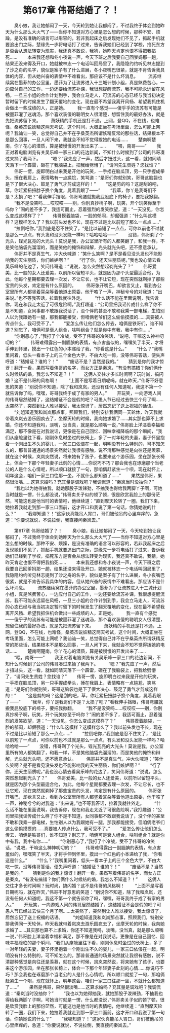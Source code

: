# 　　第617章 伟哥结婚了？！
　　臭小娘，我让她郁闷了一天，今天轮到她让我郁闷了，不过我终于体会到她昨天为什么那么大火气了——当你不知道对方心里是怎么想的时候，那种不安、烦躁，是没有准确的语言可以形容的，若非我起床之后发现她们不见了，抓起手机就要追出门之际，楚缘先一步将电话打了过来，告诉我她们已经到了学校，掐死东方是否会从想法转变为现实，我还真不敢说，我猜，她昨天肯定也恨不得把我掐死……
　　本来我还想和冬小夜说一声，今天下班之后我要自己回爹妈那一趟，结果还没来得及开口，她就被林志一个电话叫回局里了，我隐隐约约听见林志提到了沙之舟的名字，貌似是案子有了什么进展，冬小夜嘴巴很紧，就是不肯告诉我具体的内容，但从她兴奋的表情中不难看出，那应该不是什么坏消息。
　　流苏继续窝在墨菲的办公室里，墨菲为了让流苏进入十三城计划小组，真是煞费苦心，一边应付自己的工作，一边还要给流苏补课，我很想提醒流苏，我不可能永远留在风畅，一旦三小姐的合作计划到手，我会立马走人，可流苏的心态已经与我当初决定暂时留下的时候发生了翻天覆地的变化，现在最不希望我离开风畅、希望我抓住机会做出一些成绩的人，正是她。
　　我一直有个感觉——傻乎乎的流苏有可能是被墨菲灌了迷魂汤，那个喜欢装傻的聪明女人很清楚，想留住我的最好办法，就是先把流苏留下来。
　　萧妖精的手机还是打不通，上网，登QQ，不在线，也难怪，桑英杰说妖精这两天考试，这个时间，大概正坐在考场里面，怎么可能上网呢？我讪讪一笑，总觉得自己并不在乎桑英杰所谓妖精反常的那些话，结果根本不是那么回事，一旦人闲下来，我就会不知不觉得拨她的电话……
　　楚南啊楚南，你丫花心的潜质，算是被慢慢的开发出来了……
　　“喂，南哥——”
　　我正对着电脑浏览有关吴乐峰一家三口的花边新闻，不知什么时候到了公司的伟哥凑过来捅了我两下。
　　“嗯？”我先应了一声，然后才扭过头，这一看，就如同晴天落下一个霹雷，砸在了我脑袋上，把我给劈懵了，“请问先生贵姓？您找谁？”
　　伟哥一愣，旋即明白过来我是开他的玩笑，一手捂在脑瓜顶，另一只手握成拳头，捶在我肩上，表情略有一点尴尬，笑骂道：“是哥们你就别笑，哥哥这脑袋也是下了很大决心、鼓足了勇气才剪成这样的！”
　　“这是剪的吗？这是刮的吧，草，你赶紧扭扭脖子换个角度，晃着我眼了——”
　　“我草，你丫是我哥们不是？太损了吧？”看我伸手挡眼，伟哥弯腰就搬我屁股底下的椅子，要把我掀翻。
　　“我不是没笑吗……哎哎哎——别，你别真抄椅子啊，玩笑，开个玩笑你至于吗你？”闹的差不多了，我适可而止，忍着强烈的发笑欲望，道：“一天没见，你怎么变成这模样了？”
　　伟哥摸着脑袋，一脸的郁闷，却倔强道：“什么叫这模样？这模样怎么了？我以前头发也不长，现在不过是比以前短了那么一点点……”
　　“拉倒吧你，”我到底是忍不住笑了，“是比以前短了一点点，可你以前也不过就是那么一点点，有头发和没头发能一样吗？哈哈哈哈——”
　　没错，伟哥剃了个光头，锃光瓦亮的大光头！莫说是我，办公室里所有的人都笑翻了，和我一样，不是笑他脑袋光溜溜的，而是笑他的掩饰和辩解，光头就光头吧，还不愿意承认。
　　伟哥并不是真生气，冲大伙喊道：“笑什么笑啊？是不是看见没头发也不能影响我的天生丽质，你们嫉妒啊？”
　　“行了你，还天生丽质呢，”我也没心情去看吴乐峰的花边了，笑问伟哥道：“说说，怎么突然想起剃光头了？”
　　伟哥爱美，比一般的女人还爱美，以前所以留短平头，就是因为那个头型最适合他，为此，他每个星期都要去理一次发，不让它长，也不让它短，现在突然就剃掉了那些宝贵的头发，肯定是有什么原因的。
　　伟哥张开嘴巴，却欲言又止，看到办公室里所有人都竖着耳朵等着他道出原委，他干咳了一声，神秘兮兮的对我道：“出来说。”也不等我答话，拉着我就往外走。
　　“什么话不能在里面说啊，我告诉你，现在和我走太近了可很危险啊，”我打趣道：“公司里把我谣传成什么样了你不是不知道，女同事都不敢跟我说话了，没个伴的甚至不敢和我乘一部电梯，生怕别人以为我跟她有一腿，那我都能接受，但咱俩老爷们这么偷偷摸摸的……真要被人传点什么，我可受不了。”
　　“爱怎么传让他们怎么传去，咱俩是铁哥们，谁不知道？别忘了，咱俩可是衰人组合，啥叫组合？就是你中有我，我中有你……”
　　“你别恶心了，”我打了个冷战，受不了伟哥的冷笑话，“说吧，干嘛这么神神叨叨的？”
　　伟哥难得露出一副腼腆的表情，有点害羞似的，嘿嘿笑了半天，才将手伸到怀里，摸出一个红色的小本递给了我，“你看这是什么。”
　　“什么？”我嘴里问着，低头一看本子上的三个金色大字，不由大吃一惊，没等伟哥答话，便失声呼道：“结婚证？谁的？！”
　　“废话不是？当然是我的。”
　　猜到是你的我才惊讶！翻开一看，果然写着伟哥的名字，而女方正是秦岚，“有没有搞错？你们俩什么时候结的婚，我怎么不知道？！”
　　这俩人交往才多长时间啊？玩时尚，搞闪婚？这不是伟哥的风格啊！
　　“上面不是写着日期呢吗，就在昨天，”伟哥不好意思的笑道：“别说你不知道，除了我和岚岚，还没有任何人知道呢，我这不第一个就告诉你了吗，嘿嘿，哥哥我终于成了有家的男人。”
　　开玩笑，一向游戏人间的伟哥居然结婚了，这结婚证不会是假的吧？可愚人节已经过去快三个月了啊……太突然了，突然到让人难以接受，我太惊讶了，居然忘记了送上祝福的话语。
　　“刘姐知道我和岚岚那点事，照顾我们，特别安排我俩同一天轮休，昨天我就带着岚岚去游乐园疯去了，坐摩天轮的时候，我向她求婚了……其实那也算不上求婚，你还不知道我吗，淡嘴，没当真，就是那么顺嘴一说，”伟哥脸上洋溢着幸福和满足，那不像是在对我说话，更像是在自己回忆、回味幸福降临的那个瞬间，“我们从座舱里往下看，刚刚休息时坐过的长椅上，多了一对年轻的夫妻，妻子怀里抱着一个刚出生不久的婴儿，一家三口依偎在一起，明明没有什么特别的，可不知怎么的，那普普通通的场景突然就让我很有感触，说不清那种感觉是向往还是羡慕，就在这个时候，岚岚突然说，将来她有了孩子，也要来这个游乐园，坐在那张长椅上，体会一下那个年轻妻子此刻的心情……你说巧不巧？那会我也在琢磨那个当老公的人是什么心情呢，所以顺口就接了一句，那咱俩赶紧生一个呗，现在就怀上，明年这会，咱们一家三口往那一坐，不就什么都知道了……”
　　果然是伟哥，果然很淡嘴……这算求婚吗？充其量是调戏吧？我调侃道：“秦岚当时没抽你？”
　　“我也以为她得抽我，就她那股子泼辣劲，不抽我也得给我两脚丫子啊，可她当时就是一愣，什么都没说，”伟哥卖关子似的顿了顿，很是欣赏我脸上的那份茫然，可能这也是他当时的表情吧，他继续道：“直到摩天轮转了一圈，我们下来，她拉着我就走到那一家三口面前，这才开口和我说了第一句话，你猜她说的什么？”
　　“我哪知道？！”这家伙真能吊人胃口，哥们被他吊的心里痒痒的，急道：“你要说就说，不说拉倒，我直接问秦岚去。”

　　第617章 伟哥结婚了？！
　　臭小娘，我让她郁闷了一天，今天轮到她让我郁闷了，不过我终于体会到她昨天为什么那么大火气了——当你不知道对方心里是怎么想的时候，那种不安、烦躁，是没有准确的语言可以形容的，若非我起床之后发现她们不见了，抓起手机就要追出门之际，楚缘先一步将电话打了过来，告诉我她们已经到了学校，掐死东方是否会从想法转变为现实，我还真不敢说，我猜，她昨天肯定也恨不得把我掐死……
　　本来我还想和冬小夜说一声，今天下班之后我要自己回爹妈那一趟，结果还没来得及开口，她就被林志一个电话叫回局里了，我隐隐约约听见林志提到了沙之舟的名字，貌似是案子有了什么进展，冬小夜嘴巴很紧，就是不肯告诉我具体的内容，但从她兴奋的表情中不难看出，那应该不是什么坏消息。
　　流苏继续窝在墨菲的办公室里，墨菲为了让流苏进入十三城计划小组，真是煞费苦心，一边应付自己的工作，一边还要给流苏补课，我很想提醒流苏，我不可能永远留在风畅，一旦三小姐的合作计划到手，我会立马走人，可流苏的心态已经与我当初决定暂时留下的时候发生了翻天覆地的变化，现在最不希望我离开风畅、希望我抓住机会做出一些成绩的人，正是她。
　　我一直有个感觉——傻乎乎的流苏有可能是被墨菲灌了迷魂汤，那个喜欢装傻的聪明女人很清楚，想留住我的最好办法，就是先把流苏留下来。
　　萧妖精的手机还是打不通，上网，登QQ，不在线，也难怪，桑英杰说妖精这两天考试，这个时间，大概正坐在考场里面，怎么可能上网呢？我讪讪一笑，总觉得自己并不在乎桑英杰所谓妖精反常的那些话，结果根本不是那么回事，一旦人闲下来，我就会不知不觉得拨她的电话……
　　楚南啊楚南，你丫花心的潜质，算是被慢慢的开发出来了……
　　“喂，南哥——”
　　我正对着电脑浏览有关吴乐峰一家三口的花边新闻，不知什么时候到了公司的伟哥凑过来捅了我两下。
　　“嗯？”我先应了一声，然后才扭过头，这一看，就如同晴天落下一个霹雷，砸在了我脑袋上，把我给劈懵了，“请问先生贵姓？您找谁？”
　　伟哥一愣，旋即明白过来我是开他的玩笑，一手捂在脑瓜顶，另一只手握成拳头，捶在我肩上，表情略有一点尴尬，笑骂道：“是哥们你就别笑，哥哥这脑袋也是下了很大决心、鼓足了勇气才剪成这样的！”
　　“这是剪的吗？这是刮的吧，草，你赶紧扭扭脖子换个角度，晃着我眼了——”
　　“我草，你丫是我哥们不是？太损了吧？”看我伸手挡眼，伟哥弯腰就搬我屁股底下的椅子，要把我掀翻。
　　“我不是没笑吗……哎哎哎——别，你别真抄椅子啊，玩笑，开个玩笑你至于吗你？”闹的差不多了，我适可而止，忍着强烈的发笑欲望，道：“一天没见，你怎么变成这模样了？”
　　伟哥摸着脑袋，一脸的郁闷，却倔强道：“什么叫这模样？这模样怎么了？我以前头发也不长，现在不过是比以前短了那么一点点……”
　　“拉倒吧你，”我到底是忍不住笑了，“是比以前短了一点点，可你以前也不过就是那么一点点，有头发和没头发能一样吗？哈哈哈哈——”
　　没错，伟哥剃了个光头，锃光瓦亮的大光头！莫说是我，办公室里所有的人都笑翻了，和我一样，不是笑他脑袋光溜溜的，而是笑他的掩饰和辩解，光头就光头吧，还不愿意承认。
　　伟哥并不是真生气，冲大伙喊道：“笑什么笑啊？是不是看见没头发也不能影响我的天生丽质，你们嫉妒啊？”
　　“行了你，还天生丽质呢，”我也没心情去看吴乐峰的花边了，笑问伟哥道：“说说，怎么突然想起剃光头了？”
　　伟哥爱美，比一般的女人还爱美，以前所以留短平头，就是因为那个头型最适合他，为此，他每个星期都要去理一次发，不让它长，也不让它短，现在突然就剃掉了那些宝贵的头发，肯定是有什么原因的。
　　伟哥张开嘴巴，却欲言又止，看到办公室里所有人都竖着耳朵等着他道出原委，他干咳了一声，神秘兮兮的对我道：“出来说。”也不等我答话，拉着我就往外走。
　　“什么话不能在里面说啊，我告诉你，现在和我走太近了可很危险啊，”我打趣道：“公司里把我谣传成什么样了你不是不知道，女同事都不敢跟我说话了，没个伴的甚至不敢和我乘一部电梯，生怕别人以为我跟她有一腿，那我都能接受，但咱俩老爷们这么偷偷摸摸的……真要被人传点什么，我可受不了。”
　　“爱怎么传让他们怎么传去，咱俩是铁哥们，谁不知道？别忘了，咱俩可是衰人组合，啥叫组合？就是你中有我，我中有你……”
　　“你别恶心了，”我打了个冷战，受不了伟哥的冷笑话，“说吧，干嘛这么神神叨叨的？”
　　伟哥难得露出一副腼腆的表情，有点害羞似的，嘿嘿笑了半天，才将手伸到怀里，摸出一个红色的小本递给了我，“你看这是什么。”
　　“什么？”我嘴里问着，低头一看本子上的三个金色大字，不由大吃一惊，没等伟哥答话，便失声呼道：“结婚证？谁的？！”
　　“废话不是？当然是我的。”
　　猜到是你的我才惊讶！翻开一看，果然写着伟哥的名字，而女方正是秦岚，“有没有搞错？你们俩什么时候结的婚，我怎么不知道？！”
　　这俩人交往才多长时间啊？玩时尚，搞闪婚？这不是伟哥的风格啊！
　　“上面不是写着日期呢吗，就在昨天，”伟哥不好意思的笑道：“别说你不知道，除了我和岚岚，还没有任何人知道呢，我这不第一个就告诉你了吗，嘿嘿，哥哥我终于成了有家的男人。”
　　开玩笑，一向游戏人间的伟哥居然结婚了，这结婚证不会是假的吧？可愚人节已经过去快三个月了啊……太突然了，突然到让人难以接受，我太惊讶了，居然忘记了送上祝福的话语。
　　“刘姐知道我和岚岚那点事，照顾我们，特别安排我俩同一天轮休，昨天我就带着岚岚去游乐园疯去了，坐摩天轮的时候，我向她求婚了……其实那也算不上求婚，你还不知道我吗，淡嘴，没当真，就是那么顺嘴一说，”伟哥脸上洋溢着幸福和满足，那不像是在对我说话，更像是在自己回忆、回味幸福降临的那个瞬间，“我们从座舱里往下看，刚刚休息时坐过的长椅上，多了一对年轻的夫妻，妻子怀里抱着一个刚出生不久的婴儿，一家三口依偎在一起，明明没有什么特别的，可不知怎么的，那普普通通的场景突然就让我很有感触，说不清那种感觉是向往还是羡慕，就在这个时候，岚岚突然说，将来她有了孩子，也要来这个游乐园，坐在那张长椅上，体会一下那个年轻妻子此刻的心情……你说巧不巧？那会我也在琢磨那个当老公的人是什么心情呢，所以顺口就接了一句，那咱俩赶紧生一个呗，现在就怀上，明年这会，咱们一家三口往那一坐，不就什么都知道了……”
　　果然是伟哥，果然很淡嘴……这算求婚吗？充其量是调戏吧？我调侃道：“秦岚当时没抽你？”
　　“我也以为她得抽我，就她那股子泼辣劲，不抽我也得给我两脚丫子啊，可她当时就是一愣，什么都没说，”伟哥卖关子似的顿了顿，很是欣赏我脸上的那份茫然，可能这也是他当时的表情吧，他继续道：“直到摩天轮转了一圈，我们下来，她拉着我就走到那一家三口面前，这才开口和我说了第一句话，你猜她说的什么？”
　　“我哪知道？！”这家伙真能吊人胃口，哥们被他吊的心里痒痒的，急道：“你要说就说，不说拉倒，我直接问秦岚去。”
